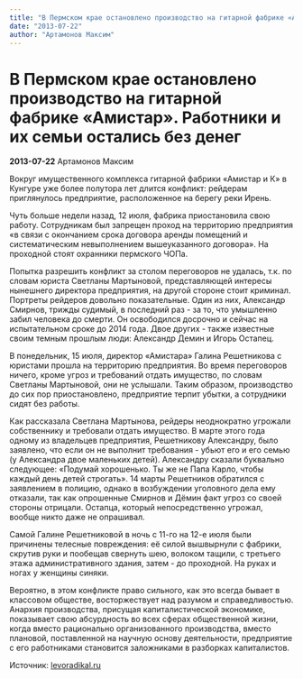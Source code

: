 ```yaml
---
title: "В Пермском крае остановлено производство на гитарной фабрике «Амистар». Работники и их семьи остались без денег"
date: "2013-07-22"
author: "Артамонов Максим"
---
```


# В Пермском крае остановлено производство на гитарной фабрике «Амистар». Работники и их семьи остались без денег

**2013-07-22** Артамонов Максим

Вокруг имущественного комплекса гитарной фабрики «Амистар и К» в Кунгуре уже более полутора лет длится конфликт: рейдерам приглянулось предприятие, расположенное на берегу реки Ирень.

Чуть больше недели назад, 12 июля, фабрика приостановила свою работу. Сотрудникам был запрещен проход на территорию предприятия «в связи с окончанием срока договора аренды помещений и систематическим невыполнением вышеуказанного договора». На проходной стоят охранники пермского ЧОПа.

Попытка разрешить конфликт за столом переговоров не удалась, т.к. по словам юриста Светланы Мартыновой, представляющей интересы нынешнего директора предприятия, на другой стороне стоит криминал. Портреты рейдеров довольно показательные. Один из них, Александр Смирнов, трижды судимый, в последний раз - за то, что умышленно забил человека до смерти. Он освободился досрочно и сейчас на испытательном сроке до 2014 года. Двое других - также известные своим темным прошлым люди: Александр Демин и Игорь Остапец.

В понедельник, 15 июля, директор «Амистара» Галина Решетникова с юристами прошла на территорию предприятия. Во время переговоров ничего, кроме угроз и требований отдать имущество, по словам Светланы Мартыновой, они не услышали. Таким образом, производство до сих пор приостановлено, предприятие терпит убытки, а сотрудники сидят без работы.

Как рассказала Светлана Мартынова, рейдеры неоднократно угрожали собственнику и требовали отдать имущество. В марте этого года одному из владельцев предприятия, Решетникову Александру, было заявлено, что если он не выполнит требования - убьют его и его семью (у Александра двое маленьких детей). Александру сказали буквально следующее: «Подумай хорошенько. Ты же не Папа Карло, чтобы каждый день детей строгать». 14 марты Решетников обратился с заявлением в полицию, однако в возбуждении уголовного дела ему отказали, так как опрошенные Смирнов и Дёмин факт угроз со своей стороны отрицали. Остапца, который непосредственно угрожал, вообще никто даже не опрашивал.

Самой Галине Решетниковой в ночь с 11-го на 12-е июля были причинены телесные повреждения: её силой вышвырнули с фабрики, скрутив руки и пообещав свернуть шею, волоком тащили, с третьего этажа административного здания, затем - до проходной. На руках и ногах у женщины синяки.

Вероятно, в этом конфликте право сильного, как это всегда бывает в классовом обществе, восторжествует над разумом и справедливостью. Анархия производства, присущая капиталистической экономике, показывает свою абсурдность во всех сферах общественной жизни, когда вместо рационально организованного производства, вместо плановой, поставленной на научную основу деятельности, предприятие с его работниками становится заложниками в разборках капиталистов.

Источник: [levoradikal.ru](http://levoradikal.ru/archives/9337)